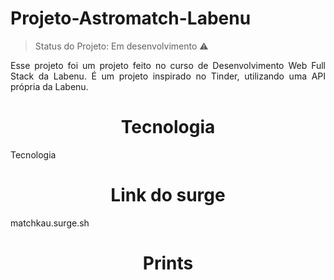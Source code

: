 # Projeto-Astromatch-Labenu

> Status do Projeto: Em desenvolvimento :warning:


<p align="justify"> Esse projeto foi um projeto feito no curso de Desenvolvimento Web Full Stack da Labenu. É um projeto inspirado no Tinder, utilizando uma API própria da Labenu.
 </p>


<h1 align="center"> Tecnologia </h1>Tecnologia



<h1 align="center"> Link do surge </h1>

<p align="justify"> matchkau.surge.sh </p>

<h1 align="center"> Prints </h1>


